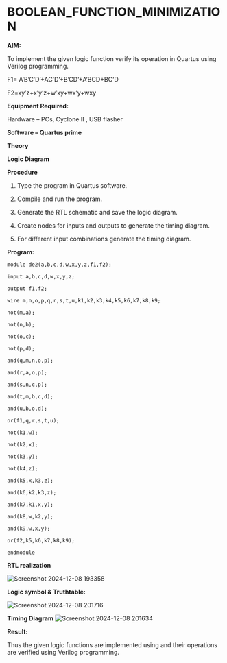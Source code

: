 # BOOLEAN_FUNCTION_MINIMIZATION

**AIM:**

To implement the given logic function verify its operation in Quartus using Verilog programming.

F1= A’B’C’D’+AC’D’+B’CD’+A’BCD+BC’D 

F2=xy’z+x’y’z+w’xy+wx’y+wxy

**Equipment Required:**

Hardware – PCs, Cyclone II , USB flasher

**Software – Quartus prime**

**Theory**

**Logic Diagram**

**Procedure**

1.	Type the program in Quartus software.

2.	Compile and run the program.

3.	Generate the RTL schematic and save the logic diagram.

4.	Create nodes for inputs and outputs to generate the timing diagram.

5.	For different input combinations generate the timing diagram.


**Program:**
```
module de2(a,b,c,d,w,x,y,z,f1,f2);

input a,b,c,d,w,x,y,z;

output f1,f2;

wire m,n,o,p,q,r,s,t,u,k1,k2,k3,k4,k5,k6,k7,k8,k9;

not(m,a);

not(n,b);

not(o,c);

not(p,d);

and(q,m,n,o,p);

and(r,a,o,p);

and(s,n,c,p);

and(t,m,b,c,d);

and(u,b,o,d);

or(f1,q,r,s,t,u);

not(k1,w);

not(k2,x);

not(k3,y);

not(k4,z);

and(k5,x,k3,z);

and(k6,k2,k3,z);

and(k7,k1,x,y);

and(k8,w,k2,y);

and(k9,w,x,y);

or(f2,k5,k6,k7,k8,k9);

endmodule

```


**RTL realization**

![Screenshot 2024-12-08 193358](https://github.com/user-attachments/assets/27783a36-0498-425f-8349-8860a4ca0a74)


**Logic symbol & Truthtable:**

![Screenshot 2024-12-08 201716](https://github.com/user-attachments/assets/e68e9c77-9e4d-4109-bfa7-204f20f624e2)


**Timing Diagram**
![Screenshot 2024-12-08 201634](https://github.com/user-attachments/assets/d6a022bc-3760-4970-b65b-864a83079a59)



**Result:**

Thus the given logic functions are implemented using and their operations are verified using Verilog programming.


